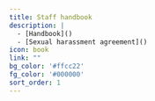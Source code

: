 ```yaml
---
title: Staff handbook
description: |
  - [Handbook]()
  - [Sexual harassment agreement]()
icon: book
link: ""
bg_color: '#ffcc22'
fg_color: '#000000'
sort_order: 1
---
```


